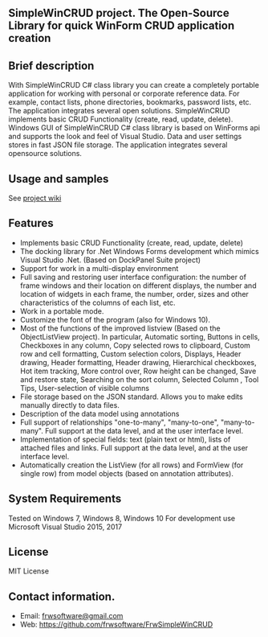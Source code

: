 ## SimpleWinCRUD project. The Open-Source Library for quick WinForm CRUD application creation

## Brief description

With SimpleWinCRUD C# class library you can create a completely portable application for working with personal or corporate reference data. For example, contact lists, phone directories, bookmarks, password lists, etc. The application integrates several open solutions.  SimpleWinCRUD implements basic CRUD Functionality (create, read, update, delete). Windows GUI of SimpleWinCRUD C# class library is based on WinForms api and supports the look and feel of Visual Studio. Data and user settings stores in fast JSON file storage.  The application integrates several opensource solutions. 

## Usage and samples 

See  [project wiki](https://github.com/frwsoftware/FrwSimpleWinCRUD/wiki/Usage)


## Features

* Implements basic CRUD Functionality (create, read, update, delete)
* The docking library for .Net Windows Forms development which mimics Visual Studio .Net. (Based on DockPanel Suite project)
* Support for work in a multi-display environment
* Full saving and restoring  user interface configuration: the number of frame windows and their location on different displays, the number and location of widgets in each frame, the number, order, sizes and other characteristics of the columns of each list, etc.
* Work in a portable mode.
* Customize the font of the program (also for Windows 10).
* Most of the functions of the improved listview (Based on the ObjectListView project). In particular, Automatic sorting, Buttons in cells, Checkboxes in any column, Copy selected rows to clipboard, Custom row and cell formatting, Custom selection colors, Displays, Header drawing, Header formatting, Header drawing, Hierarchical checkboxes, Hot item tracking, More control over, Row height can be changed, Save and restore state, Searching on the sort column, Selected Column , Tool Tips, User-selection of visible columns
* File storage based on the JSON standard. Allows you to make edits manually directly to data files.
* Description of the data model using annotations
* Full support of relationships "one-to-many", "many-to-one", "many-to-many". Full support at the data level, and at the user interface level.
* Implementation of special fields: text (plain text or html), lists of attached files and links. Full support at the data level, and at the user interface level.
* Automatically creation the ListView (for all rows) and FormView (for single row) from model objects (based on annotation attributes). 

## System Requirements

Tested on Windows 7, Windows 8, Windows 10 
For development use Microsoft Visual Studio 2015, 2017
  
## License

MIT License

## Contact information. 

* Email: frwsoftware@gmail.com 
* Web: https://github.com/frwsoftware/FrwSimpleWinCRUD
